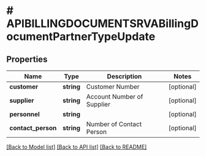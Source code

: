 # # APIBILLINGDOCUMENTSRVABillingDocumentPartnerTypeUpdate

## Properties

Name | Type | Description | Notes
------------ | ------------- | ------------- | -------------
**customer** | **string** | Customer Number | [optional]
**supplier** | **string** | Account Number of Supplier | [optional]
**personnel** | **string** |  | [optional]
**contact_person** | **string** | Number of Contact Person | [optional]

[[Back to Model list]](../../README.md#models) [[Back to API list]](../../README.md#endpoints) [[Back to README]](../../README.md)
